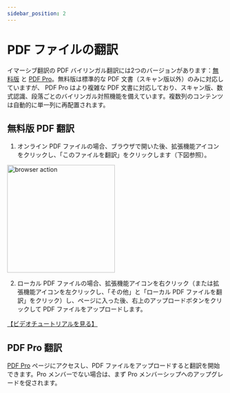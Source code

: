 ```yaml
---
sidebar_position: 2
---
```


# PDF ファイルの翻訳

イマーシブ翻訳の PDF バイリンガル翻訳には2つのバージョンがあります：[無料版](https://app.immersivetranslate.com/file/) と [PDF Pro](https://app.immersivetranslate.com/pdf-pro/)。無料版は標準的な PDF 文書（スキャン版以外）のみに対応していますが、 PDF Pro はより複雑な PDF 文書に対応しており、スキャン版、数式認識、段落ごとのバイリンガル対照機能を備えています。複数列のコンテンツは自動的に単一列に再配置されます。

## 無料版 PDF 翻訳

1. オンライン PDF ファイルの場合、ブラウザで開いた後、拡張機能アイコンをクリックし、「このファイルを翻訳」をクリックします（下図参照）。

<img src="https://s.immersivetranslate.com/static/official-static/assets/browser-pdf.png" alt="browser action" width="250" />

2. ローカル PDF ファイルの場合、拡張機能アイコンを右クリック（または拡張機能アイコンを左クリックし、「その他」と「ローカル PDF ファイルを翻訳」をクリック）し、ページに入った後、右上のアップロードボタンをクリックして PDF ファイルをアップロードします。

[【ビデオチュートリアルを見る】](https://www.bilibili.com/video/BV1HP411z7Qi/?)

## PDF Pro 翻訳

[PDF Pro](https://app.immersivetranslate.com/pdf-pro/) ページにアクセスし、PDF ファイルをアップロードすると翻訳を開始できます。Pro メンバーでない場合は、まず Pro メンバーシップへのアップグレードを促されます。
